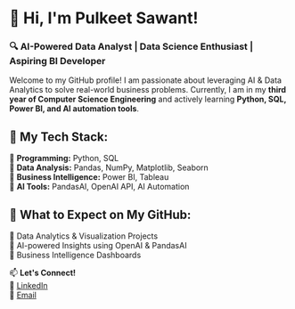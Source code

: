 # 👋 Hi, I'm Pulkeet Sawant! 
### 🔍 AI-Powered Data Analyst | Data Science Enthusiast | Aspiring BI Developer

Welcome to my GitHub profile! I am passionate about leveraging AI & Data Analytics to solve real-world business problems. Currently, I am in my **third year of Computer Science Engineering** and actively learning **Python, SQL, Power BI, and AI automation tools**.

## 🚀 **My Tech Stack:**
🔹 **Programming:** Python, SQL  
🔹 **Data Analysis:** Pandas, NumPy, Matplotlib, Seaborn  
🔹 **Business Intelligence:** Power BI, Tableau  
🔹 **AI Tools:** PandasAI, OpenAI API, AI Automation  

## 📌 **What to Expect on My GitHub:**
🔹 Data Analytics & Visualization Projects  
🔹 AI-powered Insights using OpenAI & PandasAI  
🔹 Business Intelligence Dashboards  

📫 **Let's Connect!**  
💼 [LinkedIn](https://www.linkedin.com/in/pulkeet-sawant-81b434323/)  
📧 [Email](mailto:your-sawant01pulkeet05@gmail.com)
